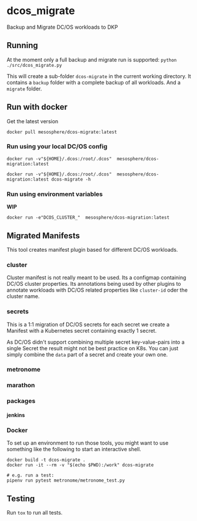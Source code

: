 # dcos_migrate
Backup and Migrate DC/OS workloads to DKP

## Running
At the moment only a full backup and migrate run is supported:
`python ./src/dcos_migrate.py`

This will create a sub-folder `dcos-migrate` in the current working directory. It contains a `backup` folder with a complete backup of all workloads. And a `migrate` folder.


## Run with docker
Get the latest version

```
docker pull mesosphere/dcos-migrate:latest
```

### Run using your local DC/OS config

```
docker run -v"${HOME}/.dcos:/root/.dcos"  mesosphere/dcos-migration:latest

docker run -v"${HOME}/.dcos:/root/.dcos"  mesosphere/dcos-migration:latest dcos-migrate -h
```

### Run using environment variables
**WIP**
```
docker run -e"DCOS_CLUSTER_"  mesosphere/dcos-migration:latest
```

## Migrated Manifests
This tool creates manifest plugin based for different DC/OS workloads.

### cluster
Cluster manifest is not really meant to be used. Its a configmap containing DC/OS cluster properties. Its annotations being used by other plugins to annotate workloads with DC/OS related properties like `cluster-id` oder the cluster name.

### secrets
This is a 1:1 migration of DC/OS secrets for each secret we create a Manifest with a Kubernetes secret containing exactly 1 secret.

As DC/OS didn't support combining multiple secret key-value-pairs into a single Secret the result might not be best practice on K8s. You can just simply combine the `data` part of a secret and create your own one.

### metronome

### marathon


### packages

#### jenkins


### Docker

To set up an environment to run those tools, you might want to use something like the following to start an interactive shell.

```
docker build -t dcos-migrate .
docker run -it --rm -v "$(echo $PWD):/work" dcos-migrate

# e.g. run a test:
pipenv run pytest metronome/metronome_test.py
```

## Testing

Run `tox` to run all tests.
